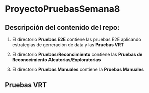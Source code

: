 # ProyectoPruebasSemana8



Descripción del contenido del repo:
--------------------------------
1. El directorio **Pruebas E2E** contiene las pruebas E2E aplicando estrategias de generación de data y las **Pruebas VRT**

2. El directorio **PruebasrReconcimiento** contiene las **Pruebas de Reconocimiento Aleatorias/Exploratorias**

3. El directorio **Pruebas Manuales** contiene la **Pruebas Manuales**





Pruebas VRT
-----------------------------

